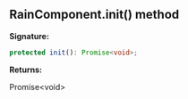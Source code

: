 
## RainComponent.init() method

**Signature:**

```typescript
protected init(): Promise<void>;
```
**Returns:**

Promise&lt;void&gt;

